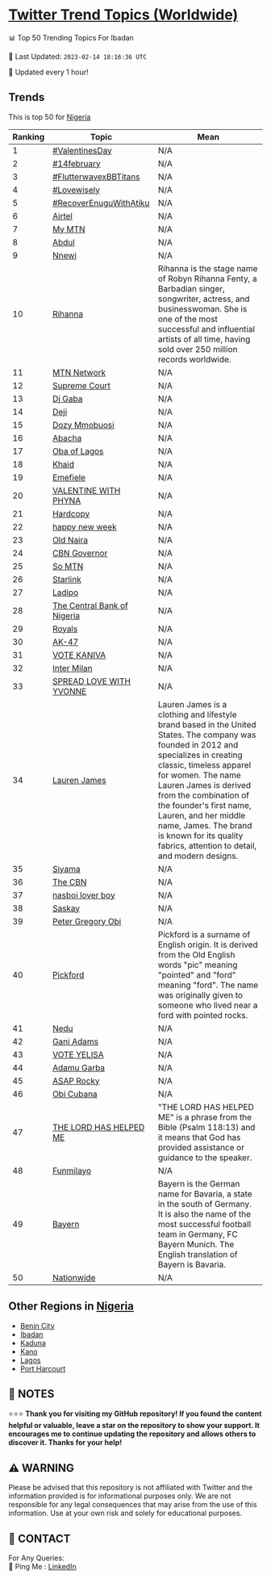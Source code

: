 [Twitter Trend Topics (Worldwide)](https://github.com/ErcinDedeoglu/Twitter-Trend-Topics)
==========


📊 Top 50 Trending Topics For Ibadan

📆 Last Updated: `2023-02-14 18:16:36 UTC`

🔧 Updated every 1 hour!


## Trends

This is top 50 for [Nigeria](</Nigeria>)

| Ranking | Topic | Mean |
| ------- | ------------ | ------------ |
| 1 | [#ValentinesDay](http://twitter.com/search?q=%23ValentinesDay) | N/A |
| 2 | [#14february](http://twitter.com/search?q=%2314february) | N/A |
| 3 | [#FlutterwavexBBTitans](http://twitter.com/search?q=%23FlutterwavexBBTitans) | N/A |
| 4 | [#Lovewisely](http://twitter.com/search?q=%23Lovewisely) | N/A |
| 5 | [#RecoverEnuguWithAtiku](http://twitter.com/search?q=%23RecoverEnuguWithAtiku) | N/A |
| 6 | [Airtel](http://twitter.com/search?q=Airtel) | N/A |
| 7 | [My MTN](http://twitter.com/search?q=My+MTN) | N/A |
| 8 | [Abdul](http://twitter.com/search?q=Abdul) | N/A |
| 9 | [Nnewi](http://twitter.com/search?q=Nnewi) | N/A |
| 10 | [Rihanna](http://twitter.com/search?q=Rihanna) | Rihanna is the stage name of Robyn Rihanna Fenty, a Barbadian singer, songwriter, actress, and businesswoman. She is one of the most successful and influential artists of all time, having sold over 250 million records worldwide. |
| 11 | [MTN Network](http://twitter.com/search?q=MTN+Network) | N/A |
| 12 | [Supreme Court](http://twitter.com/search?q=Supreme+Court) | N/A |
| 13 | [Dj Gaba](http://twitter.com/search?q=Dj+Gaba) | N/A |
| 14 | [Deji](http://twitter.com/search?q=Deji) | N/A |
| 15 | [Dozy Mmobuosi](http://twitter.com/search?q=Dozy+Mmobuosi) | N/A |
| 16 | [Abacha](http://twitter.com/search?q=Abacha) | N/A |
| 17 | [Oba of Lagos](http://twitter.com/search?q=Oba+of+Lagos) | N/A |
| 18 | [Khaid](http://twitter.com/search?q=Khaid) | N/A |
| 19 | [Emefiele](http://twitter.com/search?q=Emefiele) | N/A |
| 20 | [VALENTINE WITH PHYNA](http://twitter.com/search?q=VALENTINE+WITH+PHYNA) | N/A |
| 21 | [Hardcopy](http://twitter.com/search?q=Hardcopy) | N/A |
| 22 | [happy new week](http://twitter.com/search?q=happy+new+week) | N/A |
| 23 | [Old Naira](http://twitter.com/search?q=Old+Naira) | N/A |
| 24 | [CBN Governor](http://twitter.com/search?q=CBN+Governor) | N/A |
| 25 | [So MTN](http://twitter.com/search?q=So+MTN) | N/A |
| 26 | [Starlink](http://twitter.com/search?q=Starlink) | N/A |
| 27 | [Ladipo](http://twitter.com/search?q=Ladipo) | N/A |
| 28 | [The Central Bank of Nigeria](http://twitter.com/search?q=The+Central+Bank+of+Nigeria) | N/A |
| 29 | [Royals](http://twitter.com/search?q=Royals) | N/A |
| 30 | [AK-47](http://twitter.com/search?q=AK-47) | N/A |
| 31 | [VOTE KANIVA](http://twitter.com/search?q=VOTE+KANIVA) | N/A |
| 32 | [Inter Milan](http://twitter.com/search?q=Inter+Milan) | N/A |
| 33 | [SPREAD LOVE WITH YVONNE](http://twitter.com/search?q=SPREAD+LOVE+WITH+YVONNE) | N/A |
| 34 | [Lauren James](http://twitter.com/search?q=Lauren+James) | Lauren James is a clothing and lifestyle brand based in the United States. The company was founded in 2012 and specializes in creating classic, timeless apparel for women. The name Lauren James is derived from the combination of the founder's first name, Lauren, and her middle name, James. The brand is known for its quality fabrics, attention to detail, and modern designs. |
| 35 | [Siyama](http://twitter.com/search?q=Siyama) | N/A |
| 36 | [The CBN](http://twitter.com/search?q=The+CBN) | N/A |
| 37 | [nasboi lover boy](http://twitter.com/search?q=nasboi+lover+boy) | N/A |
| 38 | [Saskay](http://twitter.com/search?q=Saskay) | N/A |
| 39 | [Peter Gregory Obi](http://twitter.com/search?q=Peter+Gregory+Obi) | N/A |
| 40 | [Pickford](http://twitter.com/search?q=Pickford) | Pickford is a surname of English origin. It is derived from the Old English words "pic" meaning "pointed" and "ford" meaning "ford". The name was originally given to someone who lived near a ford with pointed rocks. |
| 41 | [Nedu](http://twitter.com/search?q=Nedu) | N/A |
| 42 | [Gani Adams](http://twitter.com/search?q=Gani+Adams) | N/A |
| 43 | [VOTE YELISA](http://twitter.com/search?q=VOTE+YELISA) | N/A |
| 44 | [Adamu Garba](http://twitter.com/search?q=Adamu+Garba) | N/A |
| 45 | [ASAP Rocky](http://twitter.com/search?q=ASAP+Rocky) | N/A |
| 46 | [Obi Cubana](http://twitter.com/search?q=Obi+Cubana) | N/A |
| 47 | [THE LORD HAS HELPED ME](http://twitter.com/search?q=THE+LORD+HAS+HELPED+ME) | "THE LORD HAS HELPED ME" is a phrase from the Bible (Psalm 118:13) and it means that God has provided assistance or guidance to the speaker. |
| 48 | [Funmilayo](http://twitter.com/search?q=Funmilayo) | N/A |
| 49 | [Bayern](http://twitter.com/search?q=Bayern) | Bayern is the German name for Bavaria, a state in the south of Germany. It is also the name of the most successful football team in Germany, FC Bayern Munich. The English translation of Bayern is Bavaria. |
| 50 | [Nationwide](http://twitter.com/search?q=Nationwide) | N/A |



## Other Regions in [Nigeria](</Nigeria>)

* [Benin City](</Nigeria/Benin City.md>)
* [Ibadan](</Nigeria/Ibadan.md>)
* [Kaduna](</Nigeria/Kaduna.md>)
* [Kano](</Nigeria/Kano.md>)
* [Lagos](</Nigeria/Lagos.md>)
* [Port Harcourt](</Nigeria/Port Harcourt.md>)



## 📝 NOTES

⭐⭐⭐ **Thank you for visiting my GitHub repository! If you found the content helpful or valuable, leave a star on the repository to show your support. It encourages me to continue updating the repository and allows others to discover it. Thanks for your help!**


## ⚠️ WARNING

Please be advised that this repository is not affiliated with Twitter and the information provided is for informational purposes only. We are not responsible for any legal consequences that may arise from the use of this information. Use at your own risk and solely for educational purposes.


## 📨 CONTACT

 For Any Queries:  
            🏓 Ping Me : [LinkedIn](https://www.linkedin.com/in/ercindedeoglu/)
